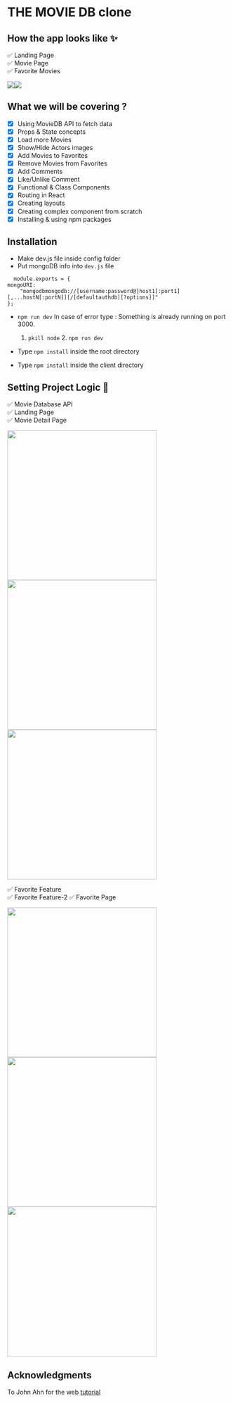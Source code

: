 # THE MOVIE DB clone

## How the app looks like ✨
✅ Landing Page  
✅ Movie Page    
✅ Favorite Movies

<img src="https://user-images.githubusercontent.com/63557021/107709870-3bf26d80-6cc6-11eb-9979-7d7393b7c603.jpg" ><img src="https://user-images.githubusercontent.com/63557021/107709863-38f77d00-6cc6-11eb-854e-79302781d431.png">

##  What we will be covering ?

- [x] Using MovieDB API to fetch data
- [x] Props & State concepts
- [x] Load more Movies
- [x] Show/Hide Actors images
- [x] Add Movies to Favorites
- [x] Remove Movies from Favorites
- [x] Add Comments 
- [x] Like/Unlike Comment
- [x] Functional & Class Components
- [x] Routing in React
- [x] Creating layouts
- [x] Creating complex component from scratch
- [x] Installing & using npm packages

## Installation
- Make dev.js file inside config folder
- Put mongoDB info into ``dev.js`` file 
```JS
  module.exports = {
mongoURI:
    "mongodbmongodb://[username:password@]host1[:port1][,...hostN[:portN]][/[defaultauthdb][?options]]"
};
  ```
- `npm run dev` 
 In case of error type : Something is already running on port 3000.
     1. `pkill node` 2. `npm run dev`

- Type `npm install` inside the root directory 
- Type `npm install` inside the client directory

## Setting Project Logic 🚀
✅ Movie Database API    
✅ Landing Page    
✅ Movie Detail Page

<img src="https://user-images.githubusercontent.com/63557021/107699275-25441a80-6cb6-11eb-85af-586c469cccd3.png" width="340"><img src="https://user-images.githubusercontent.com/63557021/107699719-c4691200-6cb6-11eb-832f-0d44a37fa032.png" width="340"><img src="https://user-images.githubusercontent.com/63557021/107703568-1a8c8400-6cbc-11eb-971f-751297bb8feb.png" width="340">

✅ Favorite Feature    
✅ Favorite Feature-2 
✅ Favorite Page

<img src="https://user-images.githubusercontent.com/63557021/107703647-3a23ac80-6cbc-11eb-9747-c390a56f9d89.png" width="340"><img src="https://user-images.githubusercontent.com/63557021/107703723-5e7f8900-6cbc-11eb-8a51-b27df5141b81.png" width="340"><img src="https://user-images.githubusercontent.com/63557021/107703835-88d14680-6cbc-11eb-8a85-cbd49c440333.png" width="340">


## Acknowledgments

To John Ahn for the web [tutorial](https://www.youtube.com/channel/UCFyXA9x8lpL3EYWeYhj4C4Q?view_as=subscriber) 

